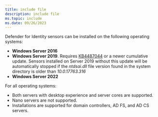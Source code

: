 ```yaml
---
title: include file
description: include file
ms.topic: include
ms.date: 09/26/2023
---
```


Defender for Identity sensors can be installed on the following operating systems:

- **Windows Server 2016**
- **Windows Server 2019**. Requires [KB4487044](https://support.microsoft.com/topic/february-12-2019-kb4487044-os-build-17763-316-6502eb5d-dde8-6902-e149-27ef359ed616) or a newer cumulative update. Sensors installed on Server 2019 without this update will be automatically stopped if the *ntdsai.dll* file version found in the system directory is older than *10.0.17763.316*
- **Windows Server 2022**

For all operating systems:

- Both servers with desktop experience and server cores are supported.
- Nano servers are not supported.
- Installations are supported for domain controllers, AD FS, and AD CS servers.
